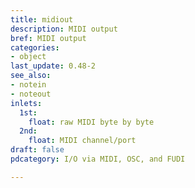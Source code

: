 ```yaml
---
title: midiout
description: MIDI output
bref: MIDI output
categories:
- object
last_update: 0.48-2
see_also:
- notein
- noteout
inlets:
  1st:
    float: raw MIDI byte by byte
  2nd:
    float: MIDI channel/port
draft: false
pdcategory: I/O via MIDI, OSC, and FUDI

---
```


